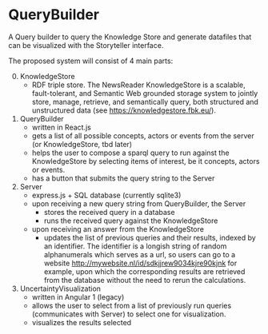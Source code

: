 # QueryBuilder
A Query builder to query the Knowledge Store and generate datafiles that can be visualized with the Storyteller interface.



The proposed system will consist of 4 main parts:

0. KnowledgeStore
    - RDF triple store. The NewsReader KnowledgeStore is a scalable, fault-tolerant, and Semantic Web grounded storage system to jointly store, manage, retrieve, and semantically query, both structured and unstructured data (see https://knowledgestore.fbk.eu/).
1. QueryBuilder
    - written in React.js 
    - gets a list of all possible concepts, actors or events from the server (or KnowledgeStore, tbd later)
    - helps the user to compose a sparql query to run against the KnowledgeStore by selecting items of interest, be it concepts, actors or events.
    - has a button that submits the query string to the Server
2. Server
    - express.js + SQL database (currently sqlite3)
    - upon receiving a new query string from QueryBuilder, the Server 
        - stores the received query in a database
        - runs the received query against the KnowledgeStore
    - upon receiving an answer from the KnowledgeStore
        - updates the list of previous queries and their results, indexed by an identifier. The identifier is a longish string of random alphanumerals which serves as a url, so users can go to a website http://mywebsite.nl/id/sdkjjrew9034kjre90kjnk for example, upon which the corresponding results are retrieved from the database without the need to rerun the calculations. 
3. UncertaintyVisualization
    - written in Angular 1 (legacy)
    - allows the user to select from a list of previously run queries (communicates with Server) to select one for visualization.
    - visualizes the results selected




